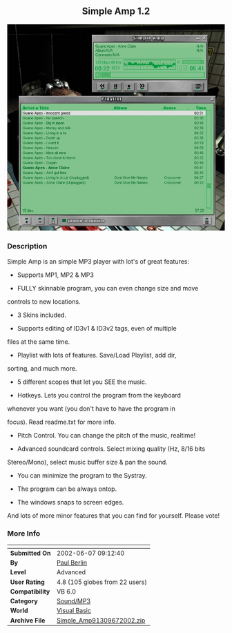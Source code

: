 ﻿<div align="center">

## Simple Amp 1\.2

<img src="PIC20026732518510.jpg">
</div>

### Description

Simple Amp is an simple MP3 player with lot's of great features:

* Supports MP1, MP2 & MP3

* FULLY skinnable program, you can even change size and move

controls to new locations.

* 3 Skins included.

* Supports editing of ID3v1 & ID3v2 tags, even of multiple

files at the same time.

* Playlist with lots of features. Save/Load Playlist, add dir,

sorting, and much more.

* 5 different scopes that let you SEE the music.

* Hotkeys. Lets you control the program from the keyboard

whenever you want (you don't have to have the program in

focus). Read readme.txt for more info.

* Pitch Control. You can change the pitch of the music, realtime!

* Advanced soundcard controls. Select mixing quality (Hz, 8/16 bits

Stereo/Mono), select music buffer size & pan the sound.

* You can minimize the program to the Systray.

* The program can be always ontop.

* The windows snaps to screen edges.

And lots of more minor features that you can find for yourself. Please vote!
 
### More Info
 


<span>             |<span>
---                |---
**Submitted On**   |2002-06-07 09:12:40
**By**             |[Paul Berlin](https://github.com/Planet-Source-Code/PSCIndex/blob/master/ByAuthor/paul-berlin.md)
**Level**          |Advanced
**User Rating**    |4.8 (105 globes from 22 users)
**Compatibility**  |VB 6\.0
**Category**       |[Sound/MP3](https://github.com/Planet-Source-Code/PSCIndex/blob/master/ByCategory/sound-mp3__1-45.md)
**World**          |[Visual Basic](https://github.com/Planet-Source-Code/PSCIndex/blob/master/ByWorld/visual-basic.md)
**Archive File**   |[Simple\_Amp91309672002\.zip](https://github.com/Planet-Source-Code/paul-berlin-simple-amp-1-2__1-35571/archive/master.zip)








